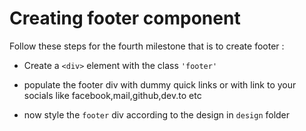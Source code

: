 # Creating footer component

Follow these steps for the fourth milestone that is to create footer :

- Create a `<div>` element with the class `'footer'`
  
- populate the footer div with dummy quick links or with link to your socials like facebook,mail,github,dev.to etc

- now style the `footer` div according to the design in `design` folder
